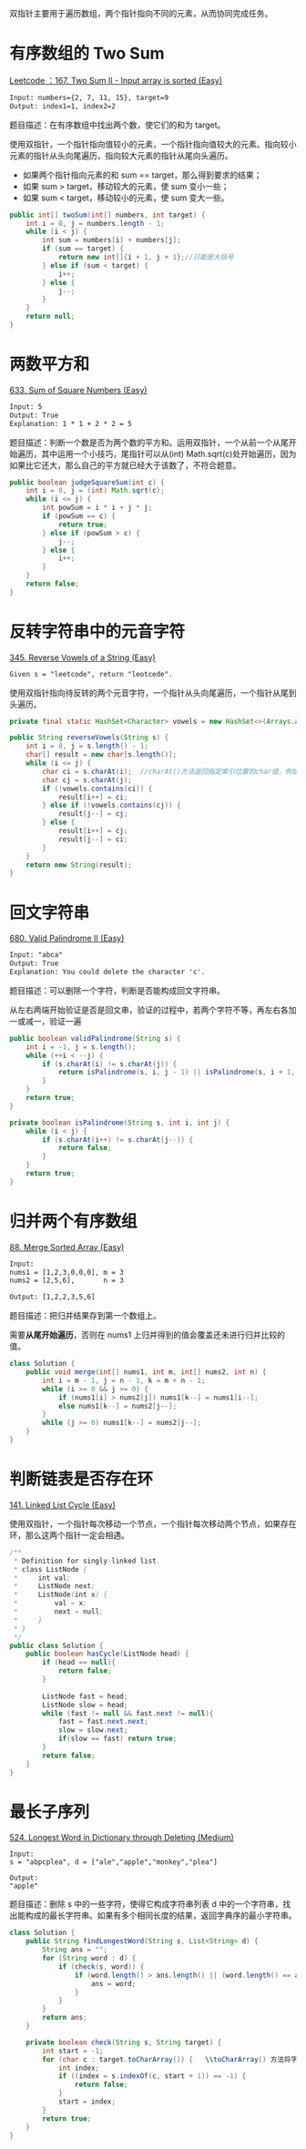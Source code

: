 双指针主要用于遍历数组，两个指针指向不同的元素，从而协同完成任务。

# 有序数组的 Two Sum

[Leetcode ：167. Two Sum II - Input array is sorted (Easy)](https://leetcode.com/problems/two-sum-ii-input-array-is-sorted/description/)

```html
Input: numbers={2, 7, 11, 15}, target=9
Output: index1=1, index2=2
```

题目描述：在有序数组中找出两个数，使它们的和为 target。

使用双指针，一个指针指向值较小的元素，一个指针指向值较大的元素。指向较小元素的指针从头向尾遍历，指向较大元素的指针从尾向头遍历。

- 如果两个指针指向元素的和 sum == target，那么得到要求的结果；
- 如果 sum > target，移动较大的元素，使 sum 变小一些；
- 如果 sum < target，移动较小的元素，使 sum 变大一些。

```java
public int[] twoSum(int[] numbers, int target) {
    int i = 0, j = numbers.length - 1;
    while (i < j) {
        int sum = numbers[i] + numbers[j];
        if (sum == target) {
            return new int[]{i + 1, j + 1};//只能是大括号
        } else if (sum < target) {
            i++;
        } else {
            j--;
        }
    }
    return null;
}
```

# 两数平方和

[633. Sum of Square Numbers (Easy)](https://leetcode.com/problems/sum-of-square-numbers/description/)

```html
Input: 5
Output: True
Explanation: 1 * 1 + 2 * 2 = 5
```

题目描述：判断一个数是否为两个数的平方和。运用双指针，一个从前一个从尾开始遍历，其中运用一个小技巧，尾指针可以从(int) Math.sqrt(c)处开始遍历，因为如果比它还大，那么自己的平方就已经大于该数了，不符合题意。

```java
public boolean judgeSquareSum(int c) {
    int i = 0, j = (int) Math.sqrt(c);
    while (i <= j) {
        int powSum = i * i + j * j;
        if (powSum == c) {
            return true;
        } else if (powSum > c) {
            j--;
        } else {
            i++;
        }
    }
    return false;
}
```

# 反转字符串中的元音字符

[345. Reverse Vowels of a String (Easy)](https://leetcode.com/problems/reverse-vowels-of-a-string/description/)

```html
Given s = "leetcode", return "leotcede".
```

使用双指针指向待反转的两个元音字符，一个指针从头向尾遍历，一个指针从尾到头遍历。

```java
private final static HashSet<Character> vowels = new HashSet<>(Arrays.asList('a', 'e', 'i', 'o', 'u', 'A', 'E', 'I', 'O', 'U'));

public String reverseVowels(String s) {
    int i = 0, j = s.length() - 1;
    char[] result = new char[s.length()];
    while (i <= j) {
        char ci = s.charAt(i);  //charAt()方法返回指定索引位置的char值，例如s.charAt(i)检索s中的第i个字符
        char cj = s.charAt(j);
        if (!vowels.contains(ci)) {
            result[i++] = ci;
        } else if (!vowels.contains(cj)) {
            result[j--] = cj;
        } else {
            result[i++] = cj;
            result[j--] = ci;
        }
    }
    return new String(result);
}
```

# 回文字符串

[680. Valid Palindrome II (Easy)](https://leetcode.com/problems/valid-palindrome-ii/description/)

```html
Input: "abca"
Output: True
Explanation: You could delete the character 'c'.
```

题目描述：可以删除一个字符，判断是否能构成回文字符串。

从左右两端开始验证是否是回文串，验证的过程中，若两个字符不等，再左右各加一或减一，验证一遍

```java
public boolean validPalindrome(String s) {
    int i = -1, j = s.length();
    while (++i < --j) {
        if (s.charAt(i) != s.charAt(j)) {
            return isPalindrome(s, i, j - 1) || isPalindrome(s, i + 1, j);
        }
    }
    return true;
}

private boolean isPalindrome(String s, int i, int j) {
    while (i < j) {
        if (s.charAt(i++) != s.charAt(j--)) {
            return false;
        }
    }
    return true;
}
```

# 归并两个有序数组

[88. Merge Sorted Array (Easy)](https://leetcode.com/problems/merge-sorted-array/description/)

```html
Input:
nums1 = [1,2,3,0,0,0], m = 3
nums2 = [2,5,6],       n = 3

Output: [1,2,2,3,5,6]
```

题目描述：把归并结果存到第一个数组上。

需要**从尾开始遍历**，否则在 nums1 上归并得到的值会覆盖还未进行归并比较的值。

```java
class Solution {
    public void merge(int[] nums1, int m, int[] nums2, int n) {
        int i = m - 1, j = n - 1, k = m + n - 1;
        while (i >= 0 && j >= 0) {
            if (nums1[i] > nums2[j]) nums1[k--] = nums1[i--];
            else nums1[k--] = nums2[j--];
        }
        while (j >= 0) nums1[k--] = nums2[j--];
    }
}
```

# 判断链表是否存在环

[141. Linked List Cycle (Easy)](https://leetcode.com/problems/linked-list-cycle/description/)

使用双指针，一个指针每次移动一个节点，一个指针每次移动两个节点，如果存在环，那么这两个指针一定会相遇。

```java
/**
 * Definition for singly-linked list.
 * class ListNode {
 *     int val;
 *     ListNode next;
 *     ListNode(int x) {
 *         val = x;
 *         next = null;
 *     }
 * }
 */
public class Solution {
    public boolean hasCycle(ListNode head) {
        if (head == null){
            return false;
        }
        
        ListNode fast = head;
        ListNode slow = head;
        while (fast != null && fast.next != null){
            fast = fast.next.next;
            slow = slow.next;
            if(slow == fast) return true;
        }
        return false;
    }
}
```

# 最长子序列

[524. Longest Word in Dictionary through Deleting (Medium)](https://leetcode.com/problems/longest-word-in-dictionary-through-deleting/description/)

```
Input:
s = "abpcplea", d = ["ale","apple","monkey","plea"]

Output:
"apple"
```

题目描述：删除 s 中的一些字符，使得它构成字符串列表 d 中的一个字符串，找出能构成的最长字符串。如果有多个相同长度的结果，返回字典序的最小字符串。

```java
class Solution {
    public String findLongestWord(String s, List<String> d) {
        String ans = "";
        for (String word : d) {
            if (check(s, word)) {
                if (word.length() > ans.length() || (word.length() == ans.length() && word.compareTo(ans) < 0)) {
                    ans = word;
                }
            }
        }
        return ans;
    }

    private boolean check(String s, String target) {
        int start = -1;
        for (char c : target.toCharArray()) {   \\toCharArray() 方法将字符串转换为字符数组。
            int index;
            if ((index = s.indexOf(c, start + 1)) == -1) {
                return false;
            }
            start = index;
        }
        return true;
    }
}
```
